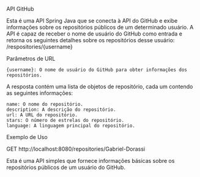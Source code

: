 
API GitHub

Esta é uma API Spring Java que se conecta à API do GitHub e exibe informações sobre os repositórios públicos de um determinado usuário. A API é capaz de receber o nome de usuário do GitHub como entrada e retorna os seguintes detalhes sobre os repositórios desse usuário:
/respositories/{username}

Parâmetros de URL

    {username}: O nome de usuário do GitHub para obter informações dos repositórios.

A resposta contém uma lista de objetos de repositório, cada um contendo as seguintes informações:

    name: O nome do repositório.
    description: A descrição do repositório.
    url: A URL do repositório.
    stars: O número de estrelas do repositório.
    language: A linguagem principal do repositório.

Exemplo de Uso

 GET http://localhost:8080/repositories/Gabriel-Dorassi

Esta é uma API simples que fornece informações básicas sobre os repositórios públicos de um usuário do GitHub. 
